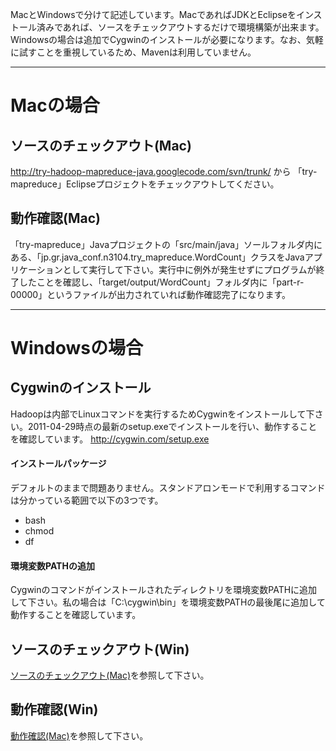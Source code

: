 MacとWindowsで分けて記述しています。MacであればJDKとEclipseをインストール済みであれば、ソースをチェックアウトするだけで環境構築が出来ます。Windowsの場合は追加でCygwinのインストールが必要になります。なお、気軽に試すことを重視しているため、Mavenは利用していません。




---


# Macの場合 #

## ソースのチェックアウト(Mac) ##

http://try-hadoop-mapreduce-java.googlecode.com/svn/trunk/ から
「try-mapreduce」Eclipseプロジェクトをチェックアウトしてください。

## 動作確認(Mac) ##

「try-mapreduce」Javaプロジェクトの「src/main/java」ソールフォルダ内にある、「jp.gr.java\_conf.n3104.try\_mapreduce.WordCount」クラスをJavaアプリケーションとして実行して下さい。実行中に例外が発生せずにプログラムが終了したことを確認し、「target/output/WordCount」フォルダ内に「part-r-00000」というファイルが出力されていれば動作確認完了になります。


---


# Windowsの場合 #

## Cygwinのインストール ##

Hadoopは内部でLinuxコマンドを実行するためCygwinをインストールして下さい。2011-04-29時点の最新のsetup.exeでインストールを行い、動作することを確認しています。
http://cygwin.com/setup.exe

#### インストールパッケージ ####

デフォルトのままで問題ありません。スタンドアロンモードで利用するコマンドは分かっている範囲で以下の3つです。
  * bash
  * chmod
  * df

#### 環境変数PATHの追加 ####

Cygwinのコマンドがインストールされたディレクトリを環境変数PATHに追加して下さい。私の場合は「C:\cygwin\bin」を環境変数PATHの最後尾に追加して動作することを確認しています。

## ソースのチェックアウト(Win) ##

[ソースのチェックアウト(Mac)](http://code.google.com/p/try-hadoop-mapreduce-java/wiki/GettingStarted#ソースのチェックアウト(Mac))を参照して下さい。

## 動作確認(Win) ##

[動作確認(Mac)](http://code.google.com/p/try-hadoop-mapreduce-java/wiki/GettingStarted#動作確認(Mac))を参照して下さい。